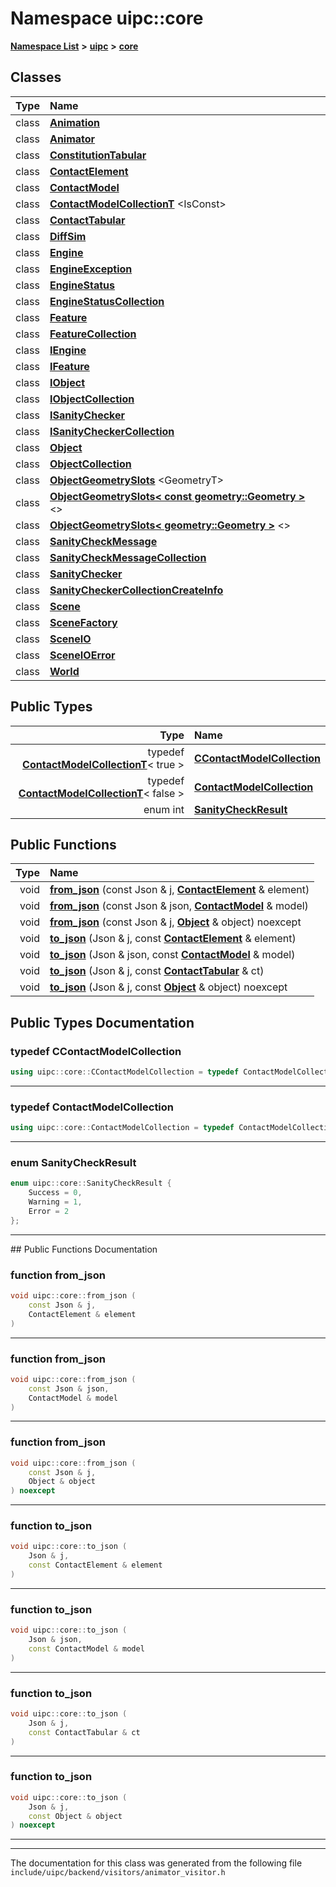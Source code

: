 

# Namespace uipc::core



[**Namespace List**](namespaces.md) **>** [**uipc**](namespaceuipc.md) **>** [**core**](namespaceuipc_1_1core.md)




















## Classes

| Type | Name |
| ---: | :--- |
| class | [**Animation**](classuipc_1_1core_1_1_animation.md) <br> |
| class | [**Animator**](classuipc_1_1core_1_1_animator.md) <br> |
| class | [**ConstitutionTabular**](classuipc_1_1core_1_1_constitution_tabular.md) <br> |
| class | [**ContactElement**](classuipc_1_1core_1_1_contact_element.md) <br> |
| class | [**ContactModel**](classuipc_1_1core_1_1_contact_model.md) <br> |
| class | [**ContactModelCollectionT**](classuipc_1_1core_1_1_contact_model_collection_t.md) &lt;IsConst&gt;<br> |
| class | [**ContactTabular**](classuipc_1_1core_1_1_contact_tabular.md) <br> |
| class | [**DiffSim**](classuipc_1_1core_1_1_diff_sim.md) <br> |
| class | [**Engine**](classuipc_1_1core_1_1_engine.md) <br> |
| class | [**EngineException**](classuipc_1_1core_1_1_engine_exception.md) <br> |
| class | [**EngineStatus**](classuipc_1_1core_1_1_engine_status.md) <br> |
| class | [**EngineStatusCollection**](classuipc_1_1core_1_1_engine_status_collection.md) <br> |
| class | [**Feature**](classuipc_1_1core_1_1_feature.md) <br> |
| class | [**FeatureCollection**](classuipc_1_1core_1_1_feature_collection.md) <br> |
| class | [**IEngine**](classuipc_1_1core_1_1_i_engine.md) <br> |
| class | [**IFeature**](classuipc_1_1core_1_1_i_feature.md) <br> |
| class | [**IObject**](classuipc_1_1core_1_1_i_object.md) <br> |
| class | [**IObjectCollection**](classuipc_1_1core_1_1_i_object_collection.md) <br> |
| class | [**ISanityChecker**](classuipc_1_1core_1_1_i_sanity_checker.md) <br> |
| class | [**ISanityCheckerCollection**](classuipc_1_1core_1_1_i_sanity_checker_collection.md) <br> |
| class | [**Object**](classuipc_1_1core_1_1_object.md) <br> |
| class | [**ObjectCollection**](classuipc_1_1core_1_1_object_collection.md) <br> |
| class | [**ObjectGeometrySlots**](classuipc_1_1core_1_1_object_geometry_slots.md) &lt;GeometryT&gt;<br> |
| class | [**ObjectGeometrySlots&lt; const geometry::Geometry &gt;**](classuipc_1_1core_1_1_object_geometry_slots_3_01const_01geometry_1_1_geometry_01_4.md) &lt;&gt;<br> |
| class | [**ObjectGeometrySlots&lt; geometry::Geometry &gt;**](classuipc_1_1core_1_1_object_geometry_slots_3_01geometry_1_1_geometry_01_4.md) &lt;&gt;<br> |
| class | [**SanityCheckMessage**](classuipc_1_1core_1_1_sanity_check_message.md) <br> |
| class | [**SanityCheckMessageCollection**](classuipc_1_1core_1_1_sanity_check_message_collection.md) <br> |
| class | [**SanityChecker**](classuipc_1_1core_1_1_sanity_checker.md) <br> |
| class | [**SanityCheckerCollectionCreateInfo**](classuipc_1_1core_1_1_sanity_checker_collection_create_info.md) <br> |
| class | [**Scene**](classuipc_1_1core_1_1_scene.md) <br> |
| class | [**SceneFactory**](classuipc_1_1core_1_1_scene_factory.md) <br> |
| class | [**SceneIO**](classuipc_1_1core_1_1_scene_i_o.md) <br> |
| class | [**SceneIOError**](classuipc_1_1core_1_1_scene_i_o_error.md) <br> |
| class | [**World**](classuipc_1_1core_1_1_world.md) <br> |


## Public Types

| Type | Name |
| ---: | :--- |
| typedef [**ContactModelCollectionT**](classuipc_1_1core_1_1_contact_model_collection_t.md)&lt; true &gt; | [**CContactModelCollection**](#typedef-ccontactmodelcollection)  <br> |
| typedef [**ContactModelCollectionT**](classuipc_1_1core_1_1_contact_model_collection_t.md)&lt; false &gt; | [**ContactModelCollection**](#typedef-contactmodelcollection)  <br> |
| enum int | [**SanityCheckResult**](#enum-sanitycheckresult)  <br> |




















## Public Functions

| Type | Name |
| ---: | :--- |
|  void | [**from\_json**](#function-from_json) (const Json & j, [**ContactElement**](classuipc_1_1core_1_1_contact_element.md) & element) <br> |
|  void | [**from\_json**](#function-from_json) (const Json & json, [**ContactModel**](classuipc_1_1core_1_1_contact_model.md) & model) <br> |
|  void | [**from\_json**](#function-from_json) (const Json & j, [**Object**](classuipc_1_1core_1_1_object.md) & object) noexcept<br> |
|  void | [**to\_json**](#function-to_json) (Json & j, const [**ContactElement**](classuipc_1_1core_1_1_contact_element.md) & element) <br> |
|  void | [**to\_json**](#function-to_json) (Json & json, const [**ContactModel**](classuipc_1_1core_1_1_contact_model.md) & model) <br> |
|  void | [**to\_json**](#function-to_json) (Json & j, const [**ContactTabular**](classuipc_1_1core_1_1_contact_tabular.md) & ct) <br> |
|  void | [**to\_json**](#function-to_json) (Json & j, const [**Object**](classuipc_1_1core_1_1_object.md) & object) noexcept<br> |




























## Public Types Documentation




### typedef CContactModelCollection 

```C++
using uipc::core::CContactModelCollection = typedef ContactModelCollectionT<true>;
```




<hr>



### typedef ContactModelCollection 

```C++
using uipc::core::ContactModelCollection = typedef ContactModelCollectionT<false>;
```




<hr>



### enum SanityCheckResult 

```C++
enum uipc::core::SanityCheckResult {
    Success = 0,
    Warning = 1,
    Error = 2
};
```




<hr>
## Public Functions Documentation




### function from\_json 

```C++
void uipc::core::from_json (
    const Json & j,
    ContactElement & element
) 
```




<hr>



### function from\_json 

```C++
void uipc::core::from_json (
    const Json & json,
    ContactModel & model
) 
```




<hr>



### function from\_json 

```C++
void uipc::core::from_json (
    const Json & j,
    Object & object
) noexcept
```




<hr>



### function to\_json 

```C++
void uipc::core::to_json (
    Json & j,
    const ContactElement & element
) 
```




<hr>



### function to\_json 

```C++
void uipc::core::to_json (
    Json & json,
    const ContactModel & model
) 
```




<hr>



### function to\_json 

```C++
void uipc::core::to_json (
    Json & j,
    const ContactTabular & ct
) 
```




<hr>



### function to\_json 

```C++
void uipc::core::to_json (
    Json & j,
    const Object & object
) noexcept
```




<hr>

------------------------------
The documentation for this class was generated from the following file `include/uipc/backend/visitors/animator_visitor.h`


